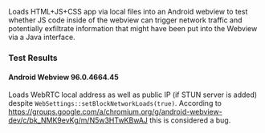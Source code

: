 
Loads HTML+JS+CSS app via local files into an Android webview to test whether JS code inside of the webview can trigger network traffic and potentially exfiltrate information that might have been put into the Webview via a Java interface.

### Test Results

#### Android Webview 96.0.4664.45
Loads WebRTC local address as well as public IP (if STUN server is added) despite `WebSettings::setBlockNetworkLoads(true)`. According to https://groups.google.com/a/chromium.org/g/android-webview-dev/c/bk_NMK9evKg/m/N5w3HTwKBwAJ this is considered a bug.